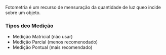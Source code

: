 Fotometria é um recurso de mensuração da quantidade de luz queo incide sobre um objeto.

### Tipos deo Medição
+ Medição Matricial (não usar)
+ Medição Parcial (menos recomenodado)
+ Medição Pontual (mais recomendado)
